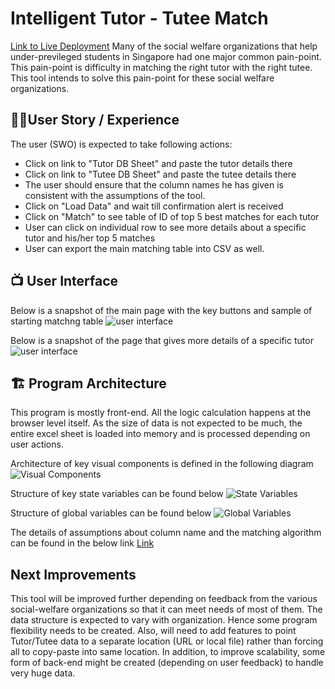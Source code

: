 # Intelligent Tutor - Tutee Match

[Link to Live Deployment](https://learny-matching-tool.vercel.app/)
Many of the social welfare organizations that help under-previleged students in Singapore had one major common pain-point. This pain-point is difficulty in matching the right tutor with the right tutee. This tool intends to solve this pain-point for these social welfare organizations.

## 🧑‍💼User Story / Experience

The user (SWO) is expected to take following actions:

- Click on link to "Tutor DB Sheet" and paste the tutor details there
- Click on link to "Tutee DB Sheet" and paste the tutee details there
- The user should ensure that the column names he has given is consistent with the assumptions of the tool.
- Click on "Load Data" and wait till confirmation alert is received
- Click on "Match" to see table of ID of top 5 best matches for each tutor
- User can click on individual row to see more details about a specific tutor and his/her top 5 matches
- User can export the main matching table into CSV as well.

## 📺 User Interface

Below is a snapshot of the main page with the key buttons and sample of starting matchng table
![user interface](/matching-tool/srcchingtool/src/images/MainPage.jpg)

Below is a snapshot of the page that gives more details of a specific tutor
![user interface](/matching-tool/srcchingtool/src/images/SpecificTutorDetails.jpg)

## 🏗️ Program Architecture

This program is mostly front-end. All the logic calculation happens at the browser level itself.
As the size of data is not expected to be much, the entire excel sheet is loaded into memory and is processed depending on user actions.

Architecture of key visual components is defined in the following diagram
![Visual Components](/matching-tool/srcchingtool/src/images/VisualComponents_Structure.jpg)

Structure of key state variables can be found below
![State Variables](/matching-tool/srcchingtool/src/images/Structure%20of%20State%20Variables.jpg)

Structure of global variables can be found below
![Global Variables](/matching-tool/srcchingtool/src/images/Structure%20of%20Global%20Variables.jpg)

The details of assumptions about column name and the matching algorithm can be found in the below link
[Link](https://docs.google.com/spreadsheets/d/1Xj0zkL2h0nyUR25NKtCIv3QVjZee6bLyWUdpbxVCVT0/edit#gid=317940286)

## Next Improvements

This tool will be improved further depending on feedback from the various social-welfare organizations so that it can meet needs of most of them. The data structure is expected to vary with organization. Hence some program flexibility needs to be created.
Also, will need to add features to point Tutor/Tutee data to a separate location (URL or local file) rather than forcing all to copy-paste into same location. In addition, to improve scalability, some form of back-end might be created (depending on user feedback) to handle very huge data.
